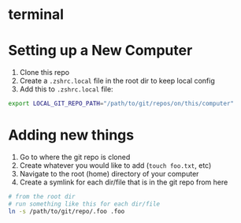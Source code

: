 # terminal

# Setting up a New Computer
1. Clone this repo
2. Create a `.zshrc.local` file in the root dir to keep local config
3. Add this to `.zshrc.local` file:
```sh
export LOCAL_GIT_REPO_PATH="/path/to/git/repos/on/this/computer"
```

# Adding new things

1. Go to where the git repo is cloned
2. Create whatever you would like to add (`touch foo.txt`, etc)
3. Navigate to the root (home) directory of your computer
4. Create a symlink for each dir/file that is in the git repo from here
```sh
# from the root dir
# run something like this for each dir/file
ln -s /path/to/git/repo/.foo .foo
```